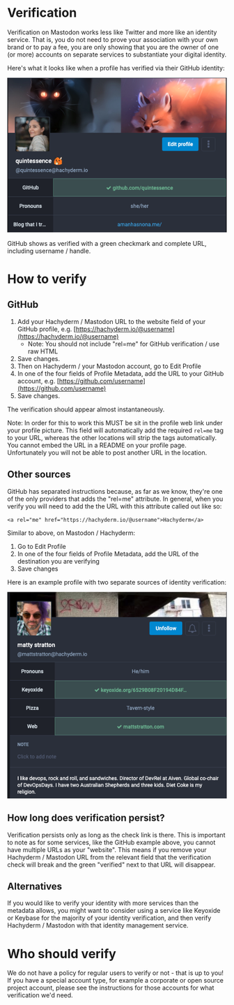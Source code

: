 # Verification

Verification on Mastodon works less like Twitter and more like an identity
service. That is, you do not need to prove your association with your own
brand or to pay a fee, you are only showing that you are the owner of one
(or more) accounts on separate services to substantiate your digital
identity.

Here's what it looks like when a profile has verified via their GitHub
identity:

<img src="assets/mastodon-verification-profile-quintessence.png"
     alt="Screenshot of profile for user quintessence, showing avatar, header
          and relevantly the verified GitHub URL field which is highlighted in
          green and has a green checkmark next to the URL." />

GitHub shows as verified with a green checkmark and complete URL,
including username / handle.

# How to verify

## GitHub

1. Add your Hachyderm / Mastodon URL to the website field of your GitHub
   profile, e.g. [https://hachyderm.io/@username](https://hachyderm.io/@username)
   * Note: You should not include "rel=me" for GitHub verification / use raw HTML
2. Save changes.
3. Then on Hachyderm / your Mastodon account, go to Edit Profile
4. In one of the four fields of Profile Metadata, add the URL to your
   GitHub account, e.g. [https://github.com/username](https://github.com/username)
5. Save changes.

The verification should appear almost instantaneously.

Note: In order for this to work this MUST be sit in the profile web link under your profile picture. This field will automatically add the required `rel=me` tag to your URL, whereas the other locations will strip the tags automatically. You cannot embed the URL in a README on your profile page. Unfortunately you will not be able to post another URL in the location.

## Other sources

GitHub has separated instructions because, as far as we know, they're one of
the only providers that adds the "rel=me" attribute. In general, when you
verify you will need to add the the URL with this attribute called out like
so:

```
<a rel="me" href="https://hachyderm.io/@username">Hachyderm</a>
```

Similar to above, on Mastodon / Hachyderm:

1. Go to Edit Profile
2. In one of the four fields of Profile Metadata, add the URL of the
   destination you are verifying
3. Save changes

Here is an example profile with two separate sources of identity
verification:

<img src="assets/mastodon-verification-profile-matt-stratton.png"
     alt="Screenshot of profile for user Matty Stratton, used with permission,
          showing two sources of URL verification. One is his own website,
          mattstratton.com and the other is his Keyoxide account. Both are
          highlighted in green with green checkmarks next to the URL to show
          they are verified." />
          
## How long does verification persist?

Verification persists only as long as the check link is there. This is
important to note as for some services, like the GitHub example above,
you cannot have multiple URLs as your "website". This means if you remove
your Hachyderm / Mastodon URL from the relevant field that the verification
check will break and the green "verified" next to that URL will disappear.

## Alternatives

If you would like to verify your identity with more services than the
metadata allows, you might want to consider using a service like
Keyoxide or Keybase for the majority of your identity verification, and
then verify Hachyderm / Mastodon with that identity management service.

# Who should verify

We do not have a policy for regular users to verify or not - that is up to
you! If you have a special account type, for example a corporate or open
source project account, please see the instructions for those accounts
for what verification we'd need.
